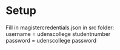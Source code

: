 <h1>Setup</h1>
Fill in magistercredentials.json in src folder: <br>
username = udenscollege studentnumber <br>
password = udenscollege password <br>
